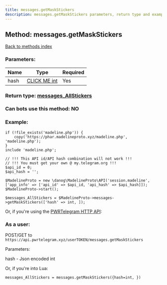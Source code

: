 ```yaml
---
title: messages.getMaskStickers
description: messages.getMaskStickers parameters, return type and example
---
```

## Method: messages.getMaskStickers  
[Back to methods index](index.md)


### Parameters:

| Name     |    Type       | Required |
|----------|---------------|----------|
|hash|[CLICK ME int](../types/int.md) | Yes|


### Return type: [messages\_AllStickers](../types/messages_AllStickers.md)

### Can bots use this method: **NO**


### Example:


```
if (!file_exists('madeline.php')) {
    copy('https://phar.madelineproto.xyz/madeline.php', 'madeline.php');
}
include 'madeline.php';

// !!! This API id/API hash combination will not work !!!
// !!! You must get your own @ my.telegram.org !!!
$api_id = 0;
$api_hash = '';

$MadelineProto = new \danog\MadelineProto\API('session.madeline', ['app_info' => ['api_id' => $api_id, 'api_hash' => $api_hash]]);
$MadelineProto->start();

$messages_AllStickers = $MadelineProto->messages->getMaskStickers(['hash' => int, ]);
```

Or, if you're using the [PWRTelegram HTTP API](https://pwrtelegram.xyz):



### As a user:

POST/GET to `https://api.pwrtelegram.xyz/userTOKEN/messages.getMaskStickers`

Parameters:

hash - Json encoded int




Or, if you're into Lua:

```
messages_AllStickers = messages.getMaskStickers({hash=int, })
```

